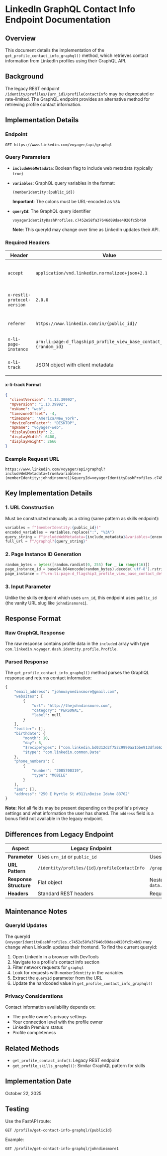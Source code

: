 # LinkedIn GraphQL Contact Info Endpoint Documentation

## Overview
This document details the implementation of the `get_profile_contact_info_graphql()` method, which retrieves contact information from LinkedIn profiles using their GraphQL API.

## Background
The legacy REST endpoint `/identity/profiles/{urn_id}/profileContactInfo` may be deprecated or rate-limited. The GraphQL endpoint provides an alternative method for retrieving profile contact information.

## Implementation Details

### Endpoint
```
GET https://www.linkedin.com/voyager/api/graphql
```

### Query Parameters
- **`includeWebMetadata`**: Boolean flag to include web metadata (typically `true`)
- **`variables`**: GraphQL query variables in the format:
  ```
  (memberIdentity:{public_id})
  ```
  **Important**: The colons must be URL-encoded as `%3A`

- **`queryId`**: The GraphQL query identifier
  ```
  voyagerIdentityDashProfiles.c7452e58fa37646d09dae4920fc5b4b9
  ```
  **Note**: This queryId may change over time as LinkedIn updates their API.

### Required Headers

| Header | Value | Purpose |
|--------|-------|---------|
| `accept` | `application/vnd.linkedin.normalized+json+2.1` | Specifies the response format |
| `x-restli-protocol-version` | `2.0.0` | LinkedIn's REST protocol version |
| `referer` | `https://www.linkedin.com/in/{public_id}/` | Origin page reference |
| `x-li-page-instance` | `urn:li:page:d_flagship3_profile_view_base_contact_details;{random_id}` | Page context tracking |
| `x-li-track` | JSON object with client metadata | Client tracking information |

#### x-li-track Format
```json
{
  "clientVersion": "1.13.39992",
  "mpVersion": "1.13.39992",
  "osName": "web",
  "timezoneOffset": -4,
  "timezone": "America/New_York",
  "deviceFormFactor": "DESKTOP",
  "mpName": "voyager-web",
  "displayDensity": 2,
  "displayWidth": 6400,
  "displayHeight": 2666
}
```

### Example Request URL
```
https://www.linkedin.com/voyager/api/graphql?includeWebMetadata=true&variables=(memberIdentity:johndinsmore1)&queryId=voyagerIdentityDashProfiles.c7452e58fa37646d09dae4920fc5b4b9
```

## Key Implementation Details

### 1. URL Construction
Must be constructed manually as a string (same pattern as skills endpoint):

```python
variables = f"(memberIdentity:{public_id})"
encoded_variables = variables.replace(":", "%3A")
query_string = f"includeWebMetadata={include_metadata}&variables={encoded_variables}&queryId={query_id}"
full_url = f"/graphql?{query_string}"
```

### 2. Page Instance ID Generation
```python
random_bytes = bytes([random.randint(0, 255) for _ in range(16)])
page_instance_id = base64.b64encode(random_bytes).decode('utf-8').rstrip('=')
page_instance = f"urn:li:page:d_flagship3_profile_view_base_contact_details;{page_instance_id}"
```

### 3. Input Parameter
Unlike the skills endpoint which uses `urn_id`, this endpoint uses `public_id` (the vanity URL slug like `johndinsmore1`).

## Response Format

### Raw GraphQL Response
The raw response contains profile data in the `included` array with type `com.linkedin.voyager.dash.identity.profile.Profile`.

### Parsed Response
The `get_profile_contact_info_graphql()` method parses the GraphQL response and returns contact information:

```python
{
    "email_address": "johnwaynedinsmore@gmail.com",
    "websites": [
        {
            "url": "http://thejohndinsmore.com",
            "category": "PERSONAL",
            "label": null
        }
    ],
    "twitter": [],
    "birthdate": {
        "month": 10,
        "day": 6,
        "$recipeTypes": ["com.linkedin.bd0312d2f752c9990aa1bbe913dfa662"],
        "$type": "com.linkedin.common.Date"
    },
    "phone_numbers": [
        {
            "number": "2085700319",
            "type": "MOBILE"
        }
    ],
    "ims": [],
    "address": "250 E Myrtle St #311\nBoise Idaho 83702"
}
```

**Note:** Not all fields may be present depending on the profile's privacy settings and what information the user has shared. The `address` field is a bonus field not available in the legacy endpoint.

## Differences from Legacy Endpoint

| Aspect | Legacy Endpoint | GraphQL Endpoint |
|--------|----------------|------------------|
| **Parameter** | Uses `urn_id` or `public_id` | Uses `public_id` only |
| **URL Pattern** | `/identity/profiles/{id}/profileContactInfo` | `/graphql?variables=...&queryId=...` |
| **Response Structure** | Flat object | Nested in `data.identityDashProfilesByMemberIdentity` |
| **Headers** | Standard REST headers | Requires GraphQL-specific headers |

## Maintenance Notes

### QueryId Updates
The queryId (`voyagerIdentityDashProfiles.c7452e58fa37646d09dae4920fc5b4b9`) may change when LinkedIn updates their frontend. To find the current queryId:

1. Open LinkedIn in a browser with DevTools
2. Navigate to a profile's contact info section
3. Filter network requests for `graphql`
4. Look for requests with `memberIdentity` in the variables
5. Extract the `queryId` parameter from the URL
6. Update the hardcoded value in `get_profile_contact_info_graphql()`

### Privacy Considerations
Contact information availability depends on:
- The profile owner's privacy settings
- Your connection level with the profile owner
- LinkedIn Premium status
- Profile completeness

## Related Methods
- `get_profile_contact_info()`: Legacy REST endpoint
- `get_profile_skills_graphql()`: Similar GraphQL pattern for skills

## Implementation Date
October 22, 2025

## Testing
Use the FastAPI route:
```
GET /profile/get-contact-info-graphql/{publicId}
```

Example:
```
GET /profile/get-contact-info-graphql/johndinsmore1
```
